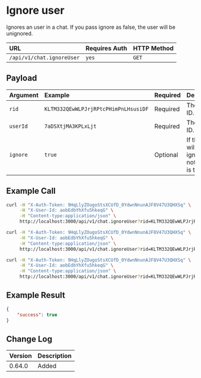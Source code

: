 # Ignore user

Ignores an user in a chat. If you pass ignore as false, the user will be unignored.

| URL | Requires Auth | HTTP Method |
| :--- | :--- | :--- |
| `/api/v1/chat.ignoreUser` | `yes` | `GET` |

## Payload

| Argument | Example | Required | Description |
| :--- | :--- | :--- | :--- |
| `rid` | `KLTM332QEwWLPJrjRPtcPHimPnLHsusiDF` | Required | The room ID. |
| `userId` | `7aDSXtjMA3KPLxLjt` | Required | The User ID. |
| `ignore` | `true` | Optional | If the user will be ignored or not, default is true. |

## Example Call

```bash
curl -H "X-Auth-Token: 9HqLlyZOugoStsXCUfD_0YdwnNnunAJF8V47U3QHXSq" \
     -H "X-User-Id: aobEdbYhXfu5hkeqG" \
     -H "Content-type:application/json" \
     http://localhost:3000/api/v1/chat.ignoreUser?rid=KLTM332QEwWLPJrjRPtcPHimPnLHsusiDF&userId=7aDSXtjMA3KPLxLjt
```

```bash
curl -H "X-Auth-Token: 9HqLlyZOugoStsXCUfD_0YdwnNnunAJF8V47U3QHXSq" \
     -H "X-User-Id: aobEdbYhXfu5hkeqG" \
     -H "Content-type:application/json" \
     http://localhost:3000/api/v1/chat.ignoreUser?rid=KLTM332QEwWLPJrjRPtcPHimPnLHsusiDF&ignore=true
```

```bash
curl -H "X-Auth-Token: 9HqLlyZOugoStsXCUfD_0YdwnNnunAJF8V47U3QHXSq" \
     -H "X-User-Id: aobEdbYhXfu5hkeqG" \
     -H "Content-type:application/json" \
     http://localhost:3000/api/v1/chat.ignoreUser?rid=KLTM332QEwWLPJrjRPtcPHimPnLHsusiDF&ignore=false
```

## Example Result

```json
{
    "success": true
}
```

## Change Log

| Version | Description |
| :--- | :--- |
| 0.64.0 | Added |